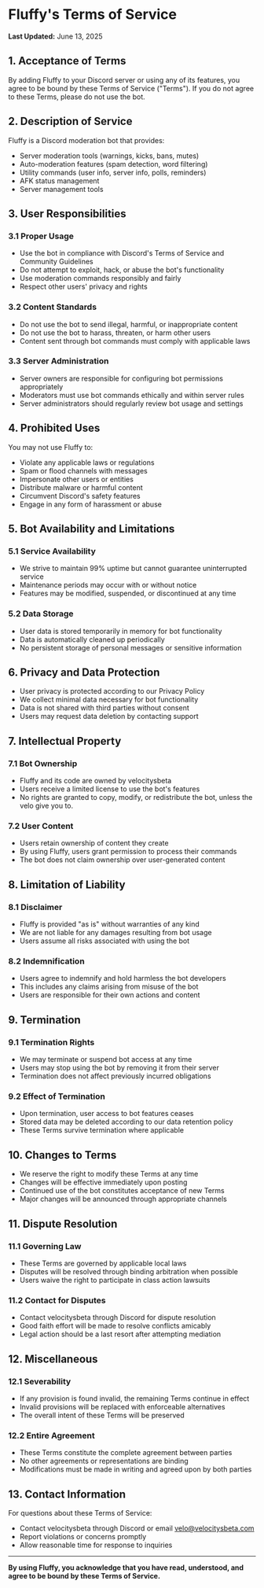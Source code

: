 # Fluffy's Terms of Service

**Last Updated:** June 13, 2025

## 1. Acceptance of Terms

By adding Fluffy to your Discord server or using any of its features, you agree to be bound by these Terms of Service ("Terms"). If you do not agree to these Terms, please do not use the bot.

## 2. Description of Service

Fluffy is a Discord moderation bot that provides:
- Server moderation tools (warnings, kicks, bans, mutes)
- Auto-moderation features (spam detection, word filtering)
- Utility commands (user info, server info, polls, reminders)
- AFK status management
- Server management tools

## 3. User Responsibilities

### 3.1 Proper Usage
- Use the bot in compliance with Discord's Terms of Service and Community Guidelines
- Do not attempt to exploit, hack, or abuse the bot's functionality
- Use moderation commands responsibly and fairly
- Respect other users' privacy and rights

### 3.2 Content Standards
- Do not use the bot to send illegal, harmful, or inappropriate content
- Do not use the bot to harass, threaten, or harm other users
- Content sent through bot commands must comply with applicable laws

### 3.3 Server Administration
- Server owners are responsible for configuring bot permissions appropriately
- Moderators must use bot commands ethically and within server rules
- Server administrators should regularly review bot usage and settings

## 4. Prohibited Uses

You may not use Fluffy to:
- Violate any applicable laws or regulations
- Spam or flood channels with messages
- Impersonate other users or entities
- Distribute malware or harmful content
- Circumvent Discord's safety features
- Engage in any form of harassment or abuse

## 5. Bot Availability and Limitations

### 5.1 Service Availability
- We strive to maintain 99% uptime but cannot guarantee uninterrupted service
- Maintenance periods may occur with or without notice
- Features may be modified, suspended, or discontinued at any time

### 5.2 Data Storage
- User data is stored temporarily in memory for bot functionality
- Data is automatically cleaned up periodically
- No persistent storage of personal messages or sensitive information

## 6. Privacy and Data Protection

- User privacy is protected according to our Privacy Policy
- We collect minimal data necessary for bot functionality
- Data is not shared with third parties without consent
- Users may request data deletion by contacting support

## 7. Intellectual Property

### 7.1 Bot Ownership
- Fluffy and its code are owned by velocitysbeta
- Users receive a limited license to use the bot's features
- No rights are granted to copy, modify, or redistribute the bot, unless the velo give you to.

### 7.2 User Content
- Users retain ownership of content they create
- By using Fluffy, users grant permission to process their commands
- The bot does not claim ownership over user-generated content

## 8. Limitation of Liability

### 8.1 Disclaimer
- Fluffy is provided "as is" without warranties of any kind
- We are not liable for any damages resulting from bot usage
- Users assume all risks associated with using the bot

### 8.2 Indemnification
- Users agree to indemnify and hold harmless the bot developers
- This includes any claims arising from misuse of the bot
- Users are responsible for their own actions and content

## 9. Termination

### 9.1 Termination Rights
- We may terminate or suspend bot access at any time
- Users may stop using the bot by removing it from their server
- Termination does not affect previously incurred obligations

### 9.2 Effect of Termination
- Upon termination, user access to bot features ceases
- Stored data may be deleted according to our data retention policy
- These Terms survive termination where applicable

## 10. Changes to Terms

- We reserve the right to modify these Terms at any time
- Changes will be effective immediately upon posting
- Continued use of the bot constitutes acceptance of new Terms
- Major changes will be announced through appropriate channels

## 11. Dispute Resolution

### 11.1 Governing Law
- These Terms are governed by applicable local laws
- Disputes will be resolved through binding arbitration when possible
- Users waive the right to participate in class action lawsuits

### 11.2 Contact for Disputes
- Contact velocitysbeta through Discord for dispute resolution
- Good faith effort will be made to resolve conflicts amicably
- Legal action should be a last resort after attempting mediation

## 12. Miscellaneous

### 12.1 Severability
- If any provision is found invalid, the remaining Terms continue in effect
- Invalid provisions will be replaced with enforceable alternatives
- The overall intent of these Terms will be preserved

### 12.2 Entire Agreement
- These Terms constitute the complete agreement between parties
- No other agreements or representations are binding
- Modifications must be made in writing and agreed upon by both parties

## 13. Contact Information

For questions about these Terms of Service:
- Contact velocitysbeta through Discord or email velo@velocitysbeta.com
- Report violations or concerns promptly
- Allow reasonable time for response to inquiries

---

**By using Fluffy, you acknowledge that you have read, understood, and agree to be bound by these Terms of Service.**
